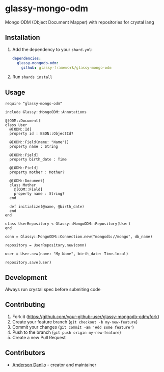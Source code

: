 # glassy-mongo-odm

Mongo ODM (Object Document Mapper) with repositories for crystal lang

## Installation

1. Add the dependency to your `shard.yml`:

   ```yaml
   dependencies:
     glassy-mongodb-odm:
       github: glassy-framework/glassy-mongo-odm
   ```

2. Run `shards install`

## Usage

```crystal
require "glassy-mongo-odm"

include Glassy::MongoODM::Annotations

@[ODM::Document]
class User
  @[ODM::Id]
  property id : BSON::ObjectId?

  @[ODM::Field(name: "Name")]
  property name : String

  @[ODM::Field]
  property birth_date : Time

  @[ODM::Field]
  property mother : Mother?

  @[ODM::Document]
  class Mother
    @[ODM::Field]
    property name : String?
  end

  def initialize(@name, @birth_date)
  end
end

class UserRepository < Glassy::MongoODM::Repository(User)
end

conn = Glassy::MongoODM::Connection.new("mongodb://mongo", db_name)

repository = UserRepository.new(conn)

user = User.new(name: "My Name", birth_date: Time.local)

repository.save(user)

```

## Development

Always run crystal spec before submiting code

## Contributing

1. Fork it (<https://github.com/your-github-user/glassy-mongodb-odm/fork>)
2. Create your feature branch (`git checkout -b my-new-feature`)
3. Commit your changes (`git commit -am 'Add some feature'`)
4. Push to the branch (`git push origin my-new-feature`)
5. Create a new Pull Request

## Contributors

- [Anderson Danilo](https://github.com/andersondanilo) - creator and maintainer
